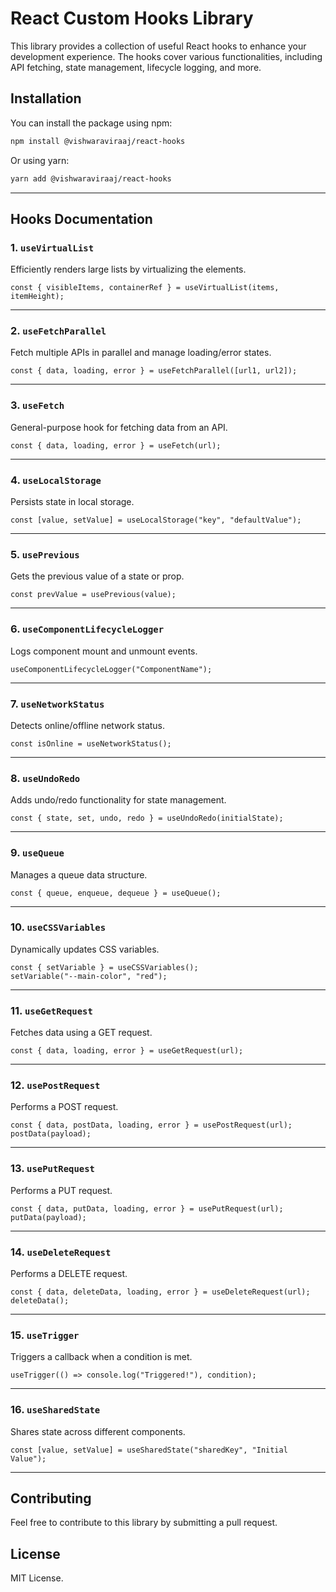 # React Custom Hooks Library

This library provides a collection of useful React hooks to enhance your development experience. The hooks cover various functionalities, including API fetching, state management, lifecycle logging, and more.

## Installation

You can install the package using npm:

```sh
npm install @vishwaraviraaj/react-hooks
```

Or using yarn:

```sh
yarn add @vishwaraviraaj/react-hooks
```

---

## Hooks Documentation

### 1. `useVirtualList`
Efficiently renders large lists by virtualizing the elements.

```tsx
const { visibleItems, containerRef } = useVirtualList(items, itemHeight);
```

---

### 2. `useFetchParallel`
Fetch multiple APIs in parallel and manage loading/error states.

```tsx
const { data, loading, error } = useFetchParallel([url1, url2]);
```

---

### 3. `useFetch`
General-purpose hook for fetching data from an API.

```tsx
const { data, loading, error } = useFetch(url);
```

---

### 4. `useLocalStorage`
Persists state in local storage.

```tsx
const [value, setValue] = useLocalStorage("key", "defaultValue");
```

---

### 5. `usePrevious`
Gets the previous value of a state or prop.

```tsx
const prevValue = usePrevious(value);
```

---

### 6. `useComponentLifecycleLogger`
Logs component mount and unmount events.

```tsx
useComponentLifecycleLogger("ComponentName");
```

---

### 7. `useNetworkStatus`
Detects online/offline network status.

```tsx
const isOnline = useNetworkStatus();
```

---

### 8. `useUndoRedo`
Adds undo/redo functionality for state management.

```tsx
const { state, set, undo, redo } = useUndoRedo(initialState);
```

---

### 9. `useQueue`
Manages a queue data structure.

```tsx
const { queue, enqueue, dequeue } = useQueue();
```

---

### 10. `useCSSVariables`
Dynamically updates CSS variables.

```tsx
const { setVariable } = useCSSVariables();
setVariable("--main-color", "red");
```

---

### 11. `useGetRequest`
Fetches data using a GET request.

```tsx
const { data, loading, error } = useGetRequest(url);
```

---

### 12. `usePostRequest`
Performs a POST request.

```tsx
const { data, postData, loading, error } = usePostRequest(url);
postData(payload);
```

---

### 13. `usePutRequest`
Performs a PUT request.

```tsx
const { data, putData, loading, error } = usePutRequest(url);
putData(payload);
```

---

### 14. `useDeleteRequest`
Performs a DELETE request.

```tsx
const { data, deleteData, loading, error } = useDeleteRequest(url);
deleteData();
```

---

### 15. `useTrigger`
Triggers a callback when a condition is met.

```tsx
useTrigger(() => console.log("Triggered!"), condition);
```

---

### 16. `useSharedState`
Shares state across different components.

```tsx
const [value, setValue] = useSharedState("sharedKey", "Initial Value");
```

---

## Contributing
Feel free to contribute to this library by submitting a pull request.

## License
MIT License.
